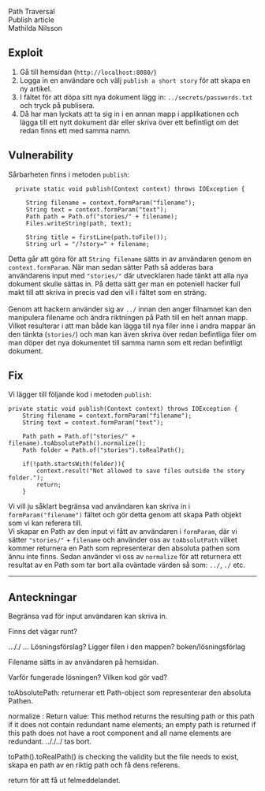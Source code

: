 Path Traversal <br>
Publish article <br>
Mathilda Nilsson



## Exploit
1. Gå till hemsidan (`http://localhost:8080/`)
2. Logga in en användare och välj `publish a short story` för att skapa en ny artikel.
3. I fältet för att döpa sitt nya dokument lägg in:  `../secrets/passwords.txt` och
   tryck på publisera.
4. Då har man lyckats att ta sig in i en annan mapp i applikationen och lägga till ett nytt dokument där eller skriva över ett befintligt om det redan finns ett med samma namn.



## Vulnerability 

Sårbarheten finns i metoden ``publish``:

      private static void publish(Context context) throws IOException {
        
         String filename = context.formParam("filename");
         String text = context.formParam("text");
         Path path = Path.of("stories/" + filename);
         Files.writeString(path, text);

         String title = firstLine(path.toFile());
         String url = "/?story=" + filename;


Detta går att göra för att `String filename` sätts in av användaren genom en `context.formParam`.
När man sedan sätter Path så adderas bara användarens input med `"stories/"` där utvecklaren hade tänkt att alla nya
dokument skulle sättas in. På detta sätt ger man en poteniell hacker full makt till att skriva in precis vad den vill i fältet som
en sträng.<br><br>
Genom att hackern använder sig av `../` innan den anger filnamnet kan den manipulera filename och ändra riktningen på Path till en helt annan mapp. 
Vilket resulterar i att man både kan lägga till nya filer inne i andra mappar än den tänkta (`stories/`) och man kan även skriva över redan befintliga filer
om man döper det nya dokumentet till samma namn som ett redan befintligt dokument. 



## Fix

Vi lägger till följande kod i metoden `publish`:

    private static void publish(Context context) throws IOException {
        String filename = context.formParam("filename");
        String text = context.formParam("text");

        Path path = Path.of("stories/" + filename).toAbsolutePath().normalize();
        Path folder = Path.of("stories").toRealPath();

        if(!path.startsWith(folder)){
            context.result("Not allowed to save files outside the story folder.");
            return;
        }

Vi vill ju såklart begränsa vad användaren kan skriva in i `formParam("filename")` fältet 
och gör detta genom att skapa Path objekt som vi kan referera till. <br>
Vi skapar en Path av den input vi fått av användaren i `formParam`, där vi sätter `"stories/"` + `filename` och 
använder oss av ``toAbsolutPath`` vilket kommer returnera en Path som representerar den absoluta pathen som 
ännu inte finns. Sedan använder vi oss av ``normalize`` för att returnera ett resultat av en Path som tar bort alla oväntade värden så som: `../`, `./` etc. <br>





------

## Anteckningar

Begränsa vad för input användaren kan skriva in. 

Finns det vägar runt? 

..././ ... Lösningsförslag? Ligger filen i den mappen? boken/lösningsförlag 

Filename sätts in av användaren på hemsidan. 

Varför fungerade lösningen?
Vilken kod gör vad?

toAbsolutePath: returnerar ett Path-object som representerar den absoluta Pathen. 

normalize :  Return value: This method returns the resulting path or this path if it does not contain redundant name elements; an empty path is returned if this path does not have a root component and all name elements are redundant.
.././../ tas bort. 

toPath().toRealPath() is checking the validity but the file needs to exist,
skapa en path av en riktig path och få dens referens. 

return för att få ut felmeddelandet. 
